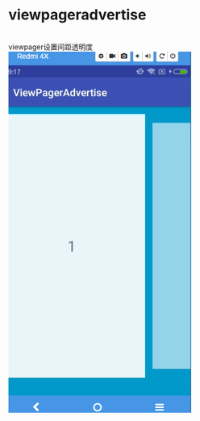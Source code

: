 # viewpageradvertise
</br>viewpager设置间距透明度
</br>![效果图](https://github.com/TrebleZ/viewpageradvertise/blob/master/app/src/main/res/mipmap-xhdpi/test1.gif)
